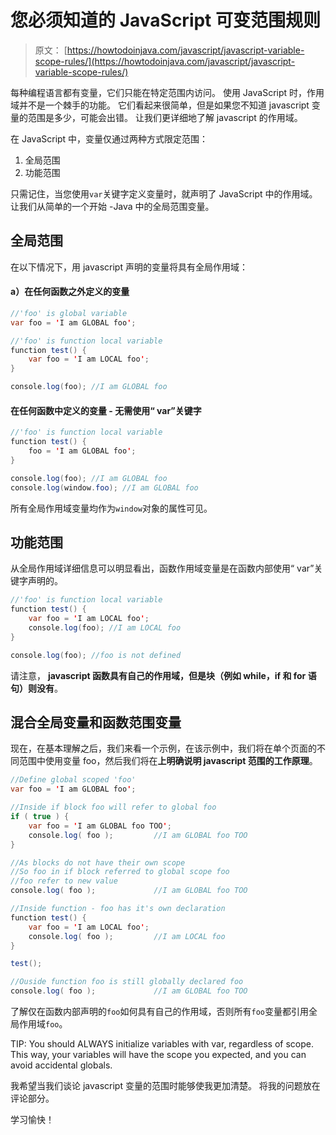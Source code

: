 # 您必须知道的 JavaScript 可变范围规则

> 原文： [https://howtodoinjava.com/javascript/javascript-variable-scope-rules/](https://howtodoinjava.com/javascript/javascript-variable-scope-rules/)

每种编程语言都有变量，它们只能在特定范围内访问。 使用 JavaScript 时，作用域并不是一个棘手的功能。 它们看起来很简单，但是如果您不知道 javascript 变量的范围是多少，可能会出错。 让我们更详细地了解 javascript 的作用域。

在 JavaScript 中，变量仅通过两种方式限定范围：

1.  全局范围
2.  功能范围

只需记住，当您使用`var`关键字定义变量时，就声明了 JavaScript 中的作用域。 让我们从简单的一个开始 -Java 中的全局范围变量。

## 全局范围

在以下情况下，用 javascript 声明的变量将具有全局作用域：

#### a）在任何函数之外定义的变量

```java
//'foo' is global variable
var foo = 'I am GLOBAL foo';

//'foo' is function local variable
function test() {
    var foo = 'I am LOCAL foo';
}

console.log(foo); //I am GLOBAL foo

```

#### 在任何函数中定义的变量 - 无需使用“ var”关键字

```java
//'foo' is function local variable
function test() {
    foo = 'I am GLOBAL foo';
}

console.log(foo); //I am GLOBAL foo
console.log(window.foo); //I am GLOBAL foo

```

所有全局作用域变量均作为`window`对象的属性可见。

## 功能范围

从全局作用域详细信息可以明显看出，函数作用域变量是在函数内部使用“ var”关键字声明的。

```java
//'foo' is function local variable
function test() {
    var foo = 'I am LOCAL foo';
    console.log(foo); //I am LOCAL foo
}

console.log(foo); //foo is not defined

```

请注意， **javascript 函数具有自己的作用域，但是块（例如 while，if 和 for 语句）则没有**。

## 混合全局变量和函数范围变量

现在，在基本理解之后，我们来看一个示例，在该示例中，我们将在单个页面的不同范围中使用变量 foo，然后我们将在**上明确说明 javascript 范围的工作原理**。

```java
//Define global scoped 'foo'
var foo = 'I am GLOBAL foo';

//Inside if block foo will refer to global foo
if ( true ) {
    var foo = 'I am GLOBAL foo TOO';
    console.log( foo ); 		//I am GLOBAL foo TOO
}

//As blocks do not have their own scope
//So foo in if block referred to global scope foo
//foo refer to new value
console.log( foo );  			//I am GLOBAL foo TOO

//Inside function - foo has it's own declaration
function test() {
    var foo = 'I am LOCAL foo';
    console.log( foo );  		//I am LOCAL foo
}

test();

//Ouside function foo is still globally declared foo
console.log( foo );				//I am GLOBAL foo TOO

```

了解仅在函数内部声明的`foo`如何具有自己的作用域，否则所有`foo`变量都引用全局作用域`foo`。

TIP: You should ALWAYS initialize variables with var, regardless of scope. This way, your variables will have the scope you expected, and you can avoid accidental globals.

我希望当我们谈论 javascript 变量的范围时能够使我更加清楚。 将我的问题放在评论部分。

学习愉快！
